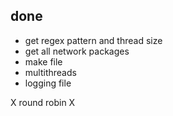 ## done

  - get regex pattern and thread size
  - get all network packages
  - make file
  - multithreads
  - logging file
  
X round robin X
